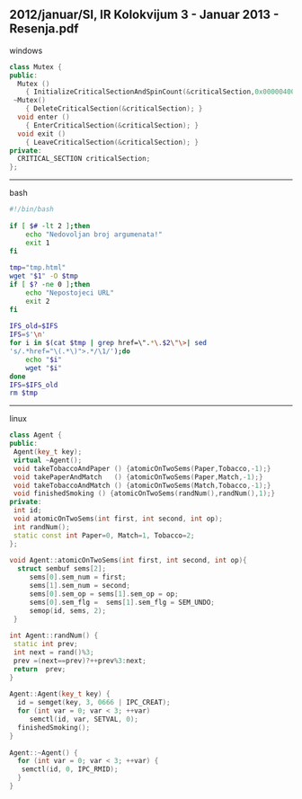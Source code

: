 2012/januar/SI, IR Kolokvijum 3 - Januar 2013 - Resenja.pdf
--------------------------------------------------------------------------------
windows
```cpp
class Mutex { 
public: 
  Mutex () 
    { InitializeCriticalSectionAndSpinCount(&criticalSection,0x00000400); } 
 ~Mutex() 
    { DeleteCriticalSection(&criticalSection); } 
  void enter () 
    { EnterCriticalSection(&criticalSection); } 
  void exit () 
    { LeaveCriticalSection(&criticalSection); } 
private: 
  CRITICAL_SECTION criticalSection; 
};
```

--------------------------------------------------------------------------------
bash
```bash
#!/bin/bash 
 
if [ $# -lt 2 ];then 
    echo "Nedovoljan broj argumenata!" 
    exit 1 
fi 
 
tmp="tmp.html" 
wget "$1" -O $tmp 
if [ $? -ne 0 ];then 
    echo "Nepostojeci URL" 
    exit 2 
fi 
 
IFS_old=$IFS 
IFS=$'\n' 
for i in $(cat $tmp | grep href=\".*\.$2\"\>| sed 
's/.*href="\(.*\)">.*/\1/');do 
    echo "$i" 
    wget "$i" 
done 
IFS=$IFS_old  
rm $tmp
```

--------------------------------------------------------------------------------
linux
```cpp
class Agent { 
public: 
 Agent(key_t key); 
 virtual ~Agent(); 
 void takeTobaccoAndPaper () {atomicOnTwoSems(Paper,Tobacco,-1);} 
 void takePaperAndMatch   () {atomicOnTwoSems(Paper,Match,-1);} 
 void takeTobaccoAndMatch () {atomicOnTwoSems(Match,Tobacco,-1);} 
 void finishedSmoking () {atomicOnTwoSems(randNum(),randNum(),1);} 
private:  
 int id; 
 void atomicOnTwoSems(int first, int second, int op); 
 int randNum(); 
 static const int Paper=0, Match=1, Tobacco=2; 
}; 
 
void Agent::atomicOnTwoSems(int first, int second, int op){ 
  struct sembuf sems[2]; 
     sems[0].sem_num = first; 
     sems[1].sem_num = second; 
     sems[0].sem_op = sems[1].sem_op = op; 
     sems[0].sem_flg =  sems[1].sem_flg = SEM_UNDO; 
     semop(id, sems, 2); 
 } 
 
int Agent::randNum() { 
 static int prev; 
 int next = rand()%3; 
 prev =(next==prev)?++prev%3:next; 
 return  prev; 
} 
 
Agent::Agent(key_t key) { 
  id = semget(key, 3, 0666 | IPC_CREAT); 
  for (int var = 0; var < 3; ++var) 
     semctl(id, var, SETVAL, 0); 
  finishedSmoking(); 
} 
 
Agent::~Agent() { 
  for (int var = 0; var < 3; ++var) { 
   semctl(id, 0, IPC_RMID); 
  } 
} 
```
